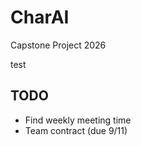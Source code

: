 # CharAI
Capstone Project 2026

test

## TODO

- Find weekly meeting time
- Team contract (due 9/11)
